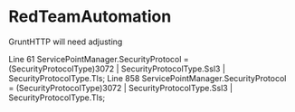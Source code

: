 # RedTeamAutomation
GruntHTTP will need adjusting

Line 61
ServicePointManager.SecurityProtocol = (SecurityProtocolType)3072 | SecurityProtocolType.Ssl3 | SecurityProtocolType.Tls;
Line 858
ServicePointManager.SecurityProtocol = (SecurityProtocolType)3072 | SecurityProtocolType.Ssl3 | SecurityProtocolType.Tls;
